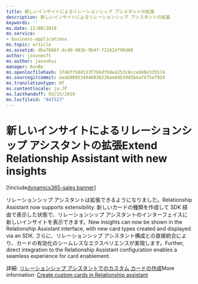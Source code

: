 ```yaml
---
title: 新しいインサイトによるリレーションシップ アシスタントの拡張
description: 新しいインサイトによるリレーションシップ アシスタントの拡張
keywords: ''
ms.date: 11/08/2018
ms.service:
- business-applications
ms.topic: article
ms.assetid: dba7666f-dc48-483b-9b4f-72262df96d88
author: jasonmsft
ms.author: jasonhui
manager: AnnBe
ms.openlocfilehash: 3746ff50d133f7bbdfb8e4253c8cced48e335574
ms.sourcegitcommit: eaab909534946036226ae04b39d3b4afd75e7929
ms.translationtype: HT
ms.contentlocale: ja-JP
ms.lasthandoff: 03/15/2019
ms.locfileid: "847517"
---
```

# <a name="extend-relationship-assistant-with-new-insights"></a><span data-ttu-id="a6e45-103">新しいインサイトによるリレーションシップ アシスタントの拡張</span><span class="sxs-lookup"><span data-stu-id="a6e45-103">Extend Relationship Assistant with new insights</span></span>

[!include[dynamics365-sales banner](../includes/dynamics365-sales.md)]

<span data-ttu-id="a6e45-104">リレーションシップ アシスタントは拡張できるようになりました。</span><span class="sxs-lookup"><span data-stu-id="a6e45-104">Relationship Assistant now supports extensibility.</span></span>  <span data-ttu-id="a6e45-105">新しいカードの種類を作成して SDK 経由で表示した状態で、リレーションシップ アシスタントのインターフェイスに新しいインサイトを表示できます。</span><span class="sxs-lookup"><span data-stu-id="a6e45-105">New insights can now be shown in the Relationship Assistant interface, with new card types created and displayed via an SDK.</span></span> <span data-ttu-id="a6e45-106">さらに、リレーションシップ アシスタント構成との直接統合により、カードの有効化のシームレスなエクスペリエンスが実現します。</span><span class="sxs-lookup"><span data-stu-id="a6e45-106">Further, direct integration to the Relationship Assistant configuration enables a seamless experience for card enablement.</span></span>

<span data-ttu-id="a6e45-107">詳細: [リレーションシップ アシスタントでのカスタム カードの作成](https://docs.microsoft.com/dynamics365/customer-engagement/sales-enterprise/extend-relationship-assistant-card)</span><span class="sxs-lookup"><span data-stu-id="a6e45-107">More information: [Create custom cards in Relationship assistant](https://docs.microsoft.com/dynamics365/customer-engagement/sales-enterprise/extend-relationship-assistant-card)</span></span>
